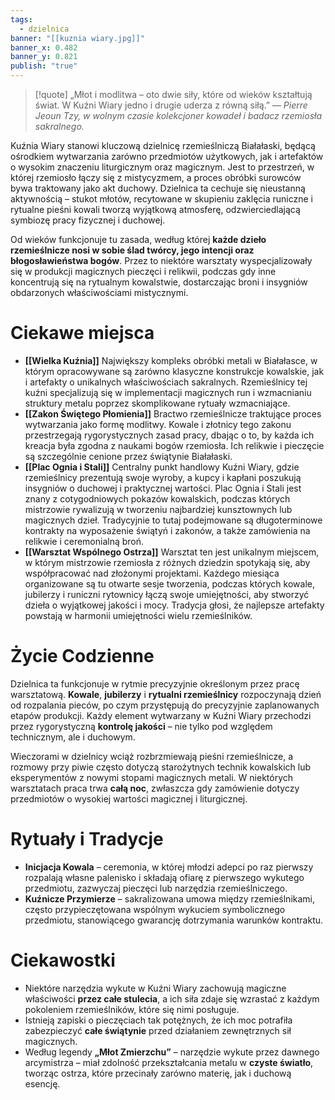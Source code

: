 ```yaml
---
tags:
  - dzielnica
banner: "[[kuznia wiary.jpg]]"
banner_x: 0.482
banner_y: 0.821
publish: "true"
---
```

>[!quote] „Młot i modlitwa – oto dwie siły, które od wieków kształtują świat. W Kuźni Wiary jedno i drugie uderza z równą siłą.”
*— Pierre Jeoun Tzy, w wolnym czasie kolekcjoner kowadeł i badacz rzemiosła sakralnego.*

Kuźnia Wiary stanowi kluczową dzielnicę rzemieślniczą Białałaski, będącą ośrodkiem wytwarzania zarówno przedmiotów użytkowych, jak i artefaktów o wysokim znaczeniu liturgicznym oraz magicznym. Jest to przestrzeń, w której rzemiosło łączy się z mistycyzmem, a proces obróbki surowców bywa traktowany jako akt duchowy. Dzielnica ta cechuje się nieustanną aktywnością – stukot młotów, recytowane w skupieniu zaklęcia runiczne i rytualne pieśni kowali tworzą wyjątkową atmosferę, odzwierciedlającą symbiozę pracy fizycznej i duchowej.

Od wieków funkcjonuje tu zasada, według której **każde dzieło rzemieślnicze nosi w sobie ślad twórcy, jego intencji oraz błogosławieństwa bogów**. Przez to niektóre warsztaty wyspecjalizowały się w produkcji magicznych pieczęci i relikwii, podczas gdy inne koncentrują się na rytualnym kowalstwie, dostarczając broni i insygniów obdarzonych właściwościami mistycznymi.
# **Ciekawe miejsca**
- **[[Wielka Kuźnia]]**
	Największy kompleks obróbki metali w Białałasce, w którym opracowywane są zarówno klasyczne konstrukcje kowalskie, jak i artefakty o unikalnych właściwościach sakralnych. Rzemieślnicy tej kuźni specjalizują się w implementacji magicznych run i wzmacnianiu struktury metalu poprzez skomplikowane rytuały wzmacniające.
- **[[Zakon Świętego Płomienia]]**
	Bractwo rzemieślnicze traktujące proces wytwarzania jako formę modlitwy. Kowale i złotnicy tego zakonu przestrzegają rygorystycznych zasad pracy, dbając o to, by każda ich kreacja była zgodna z naukami bogów rzemiosła. Ich relikwie i pieczęcie są szczególnie cenione przez świątynie Białałaski.
- **[[Plac Ognia i Stali]]**
	Centralny punkt handlowy Kuźni Wiary, gdzie rzemieślnicy prezentują swoje wyroby, a kupcy i kapłani poszukują insygniów o duchowej i praktycznej wartości. Plac Ognia i Stali jest znany z cotygodniowych pokazów kowalskich, podczas których mistrzowie rywalizują w tworzeniu najbardziej kunsztownych lub magicznych dzieł. Tradycyjnie to tutaj podejmowane są długoterminowe kontrakty na wyposażenie świątyń i zakonów, a także zamówienia na relikwie i ceremonialną broń.
- **[[Warsztat Wspólnego Ostrza]]**
	Warsztat ten jest unikalnym miejscem, w którym mistrzowie rzemiosła z różnych dziedzin spotykają się, aby współpracować nad złożonymi projektami. Każdego miesiąca organizowane są tu otwarte sesje tworzenia, podczas których kowale, jubilerzy i runiczni rytownicy łączą swoje umiejętności, aby stworzyć dzieła o wyjątkowej jakości i mocy. Tradycja głosi, że najlepsze artefakty powstają w harmonii umiejętności wielu rzemieślników.
# **Życie Codzienne**
Dzielnica ta funkcjonuje w rytmie precyzyjnie określonym przez pracę warsztatową. **Kowale**, **jubilerzy** i **rytualni rzemieślnicy** rozpoczynają dzień od rozpalania pieców, po czym przystępują do precyzyjnie zaplanowanych etapów produkcji. Każdy element wytwarzany w Kuźni Wiary przechodzi przez rygorystyczną **kontrolę jakości** – nie tylko pod względem technicznym, ale i duchowym.

Wieczorami w dzielnicy wciąż rozbrzmiewają pieśni rzemieślnicze, a rozmowy przy piwie często dotyczą starożytnych technik kowalskich lub eksperymentów z nowymi stopami magicznych metali. W niektórych warsztatach praca trwa **całą noc**, zwłaszcza gdy zamówienie dotyczy przedmiotów o wysokiej wartości magicznej i liturgicznej.
# **Rytuały i Tradycje**
- **Inicjacja Kowala** – ceremonia, w której młodzi adepci po raz pierwszy rozpalają własne palenisko i składają ofiarę z pierwszego wykutego przedmiotu, zazwyczaj pieczęci lub narzędzia rzemieślniczego.
- **Kuźnicze Przymierze** – sakralizowana umowa między rzemieślnikami, często przypieczętowana wspólnym wykuciem symbolicznego przedmiotu, stanowiącego gwarancję dotrzymania warunków kontraktu.
# **Ciekawostki**
- Niektóre narzędzia wykute w Kuźni Wiary zachowują magiczne właściwości **przez całe stulecia**, a ich siła zdaje się wzrastać z każdym pokoleniem rzemieślników, które się nimi posługuje.
- Istnieją zapiski o pieczęciach tak potężnych, że ich moc potrafiła zabezpieczyć **całe świątynie** przed działaniem zewnętrznych sił magicznych.
- Według legendy **„Młot Zmierzchu”** – narzędzie wykute przez dawnego arcymistrza – miał zdolność przekształcania metalu w **czyste światło**, tworząc ostrza, które przecinały zarówno materię, jak i duchową esencję.